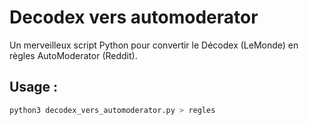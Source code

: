 # Decodex vers automoderator
Un merveilleux script Python pour convertir le Décodex (LeMonde) en règles AutoModerator (Reddit).

## Usage :

```sh
python3 decodex_vers_automoderator.py > regles
```
